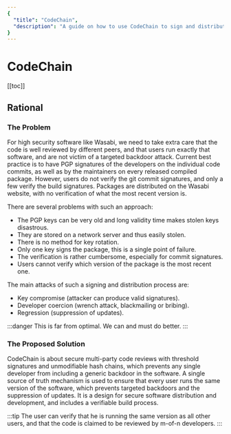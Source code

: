 ```yaml
---
{
  "title": "CodeChain",
  "description": "A guide on how to use CodeChain to sign and distribute the Wasabi source and package. This is the Wasabi documentation, an archive of knowledge about the open-source, non-custodial and privacy-focused Bitcoin wallet for desktop."
}
---
```


# CodeChain

[[toc]]

## Rational

### The Problem

For high security software like Wasabi, we need to take extra care that the code is well reviewed by different peers, and that users run exactly that software, and are not victim of a targeted backdoor attack.
Current best practice is to have PGP signatures of the developers on the individual code commits, as well as by the maintainers on every released compiled package.
However, users do not verify the git commit signatures, and only a few verify the build signatures.
Packages are distributed on the Wasabi website, with no verification of what the most recent version is.

There are several problems with such an approach:
- The PGP keys can be very old and long validity time makes stolen keys disastrous.
- They are stored on a network server and thus easily stolen.
- There is no method for key rotation.
- Only one key signs the package, this is a single point of failure.
- The verification is rather cumbersome, especially for commit signatures.
- Users cannot verify which version of the package is the most recent one.

The main attacks of such a signing and distribution process are:
- Key compromise (attacker can produce valid signatures).
- Developer coercion (wrench attack, blackmailing or bribing).
- Regression (suppression of updates).

:::danger
This is far from optimal.
We can and must do better.
:::

### The Proposed Solution

CodeChain is about secure multi-party code reviews with threshold signatures and unmodifiable hash chains, which prevents any single developer from including a generic backdoor in the software.
A single source of truth mechanism is used to ensure that every user runs the same version of the software, which prevents targeted backdoors and the suppression of updates.
It is a design for secure software distribution and development, and includes a verifiable build process.

:::tip
The user can verify that he is running the same version as all other users, and that the code is claimed to be reviewed by m-of-n developers.
:::


